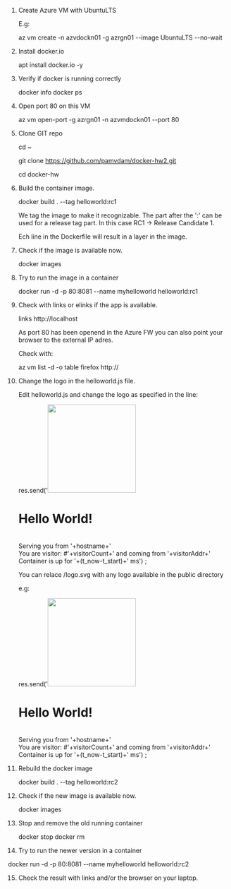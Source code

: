 1. Create Azure VM with UbuntuLTS
 
   E.g: 

   az vm create -n azvdockn01 -g azrgn01 --image UbuntuLTS --no-wait

2. Install docker.io

   apt install docker.io -y

3. Verify if docker is running correctly

   docker info
   docker ps

4. Open port 80 on this VM

   az vm open-port -g azrgn01 -n azvmdockn01 --port 80

5. Clone GIT repo

   cd ~

   git clone https://github.com/pamvdam/docker-hw2.git

   cd docker-hw

6. Build the container image.

   docker build . --tag helloworld:rc1

   We tag the image to make it recognizable. The part after the ':' can be used for a release tag part.
   In this case RC1 -> Release Candidate 1.

   Ech line in the Dockerfile will result in a layer in the image.

7. Check if the image is available now.

   docker images

8. Try to run the image in a container

   docker run -d -p 80:8081 --name myhelloworld helloworld:rc1

9. Check with links or elinks if the app is available.

   links http://localhost

   As port 80 has been openend in the Azure FW you can also point your browser to the external IP adres.

   Check with:

   az vm list -d -o table
   firefox http://<external-ipaddr>

10. Change the logo in the helloworld.js file.

    Edit helloworld.js and change the logo as specified in the line:

    res.send('<img src="/logo.svg" width=200px><H1>Hello World!</H1><br>Serving you from '+hostname+' <br>You are visitor: #'+visitorCount+' and coming from '+visitorAddr+'<br>Container is up for '+(t_now-t_start)+' ms') ;

    You can relace /logo.svg with any logo available in the public directory

    e.g:

    res.send('<img src="/Azure.png" width=200px><H1>Hello World!</H1><br>Serving you from '+hostname+' <br>You are visitor: #'+visitorCount+' and coming from '+visitorAddr+'<br>Container is up for '+(t_now-t_start)+' ms') ;

11. Rebuild the docker image

    docker build . --tag helloworld:rc2

12. Check if the new image is available now.

    docker images

13. Stop and remove the old running container
 
    docker stop <containername>
    docker rm <containername>


14. Try to run the newer version in a container

   docker run -d -p 80:8081 --name myhelloworld helloworld:rc2

15. Check the result with links and/or the browser on your laptop.



